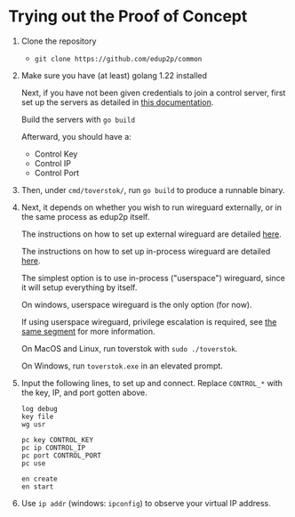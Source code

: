# Trying out the Proof of Concept

1. Clone the repository
   - `git clone https://github.com/edup2p/common`
2. Make sure you have (at least) golang 1.22 installed

    Next, if you have not been given credentials to join a control server, first set up the servers as detailed in [this documentation](./prototype_cookbook.md#setting-up-the-servers).
    
    Build the servers with `go build`
    
    Afterward, you should have a:
    - Control Key
    - Control IP
    - Control Port

3. Then, under `cmd/toverstok/`, run `go build` to produce a runnable binary.

4. Next, it depends on whether you wish to run wireguard externally, or in the same process as edup2p itself.

    The instructions on how to set up external wireguard are detailed [here](../cmd/toverstok/README.md#wgctrl-configuration).
    
    The instructions on how to set up in-process wireguard are detailed [here](../cmd/toverstok/README.md#userspace-wireguard-configuration).
    
    The simplest option is to use in-process ("userspace") wireguard, since it will setup everything by itself.
    
    On windows, userspace wireguard is the only option (for now).
    
    If using userspace wireguard, privilege escalation is required, see [the same segment](../cmd/toverstok/README.md#userspace-wireguard-configuration) for more information.
    
    On MacOS and Linux, run toverstok with `sudo ./toverstok`.

    On Windows, run `toverstok.exe` in an elevated prompt.

5. Input the following lines, to set up and connect. Replace `CONTROL_*` with the key, IP, and port gotten above.

    ```
    log debug
    key file
    wg usr
    
    pc key CONTROL_KEY
    pc ip CONTROL_IP
    pc port CONTROL_PORT
    pc use
    
    en create
    en start
    ```

6. Use `ip addr` (windows: `ipconfig`) to observe your virtual IP address.